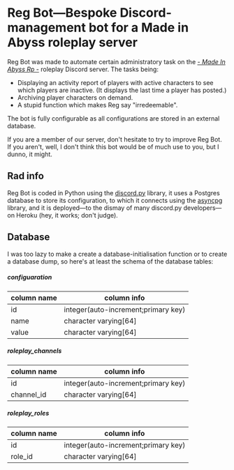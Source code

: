 # Reg Bot—Bespoke Discord-management bot for a Made in Abyss roleplay server

Reg Bot was made to automate certain administratory  task on the [_- Made In Abyss Rp -_](https://www.reddit.com/r/MadeInAbyss/comments/8wiinr/join_the_made_in_abyss_roleplay_discord/) roleplay Discord server. The tasks being:

* Displaying an activity report of players with active characters to see which players are inactive. (It displays the last time a player has posted.)
* Archiving player characters on demand.
* A stupid function which makes Reg say "irredeemable".

The bot is fully configurable as all configurations are stored in an external database.

If you are a member of our server, don't hesitate to try to improve Reg Bot. If you aren't, well, I don't think this bot would be of much use to you, but I dunno, it might.

## Rad info

Reg Bot is coded in Python using the [discord.py](https://github.com/Rapptz/discord.py) library, it uses a Postgres database to store its configuration, to which it connects using the [asyncpg](https://github.com/MagicStack/asyncpg) library, and it is deployed—to the dismay of many discord.py developers—on Heroku (hey, it works; don't judge).

## Database

I was too lazy to make a create a database-initialisation function or to create a database dump, so here's at least the schema of the database tables:

##### configuaration

| column name | column info |
|-------|-----------------------|
| id    |  integer(auto-increment;primary key) |
| name  | character varying[64] |
| value | character varying[64] |

##### roleplay_channels

| column name | column info |
|------------|-----------------------|
| id    |  integer(auto-increment;primary key) |
| channel_id | character varying[64] |

##### roleplay_roles

| column name | column info |
|------------|-----------------------|
| id    |  integer(auto-increment;primary key) |
| role_id | character varying[64] |
